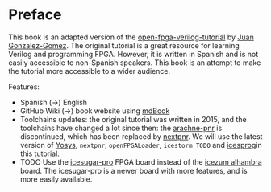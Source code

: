 # Preface

This book is an adapted version of the [open-fpga-verilog-tutorial](https://github.com/Obijuan/open-fpga-verilog-tutorial) by [Juan Gonzalez-Gomez](https://github.com/Obijuan). The original tutorial is a great resource for learning Verilog and programming FPGA. However, it is written in Spanish and is not easily accessible to non-Spanish speakers. This book is an attempt to make the tutorial more accessible to a wider audience.

Features:

- Spanish \(->\) English
- GitHub Wiki \(->\) book website using [mdBook](https://github.com/rust-lang/mdBook)
- Toolchains updates: the original tutorial was written in 2015, and the toolchains have changed a lot since then: the [arachne-pnr](https://github.com/YosysHQ/arachne-pnr) is discontinued, which has been replaced by [nextpnr](https://github.com/YosysHQ/nextpnr). We will use the latest version of [Yosys](https://github.com/YosysHQ/yosys), `nextpnr`, `openFPGALoader`, `icestorm TODO` and [icesprog](TODO)in this tutorial.
- TODO Use the [icesugar-pro]() FPGA board instead of the [icezum alhambra]() board. The icesugar-pro is a newer board with more features, and is more easily available.
